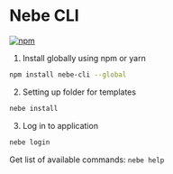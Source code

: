 # Nebe CLI

[![npm](https://img.shields.io/npm/v/nebe-cli.svg)](https://www.npmjs.com/package/nebe-cli)

1. Install globally using npm or yarn

```bash
npm install nebe-cli --global
```

2. Setting up folder for templates

```bash
nebe install
```

3. Log in to application

```bash
nebe login
```

Get list of available commands: `nebe help`

